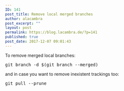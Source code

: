 ```yaml
---
ID: 141
post_title: Remove local merged branches
author: alacambra
post_excerpt: ""
layout: post
permalink: https://blog.lacambra.de/?p=141
published: true
post_date: 2017-12-07 09:01:43
---
```

To remove merged local branches:
<pre>git branch -d $(git branch --merged)</pre>
and in case you want to remove inexistent trackings too:
<pre>git pull --prune
</pre>